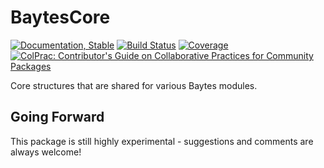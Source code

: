 # BaytesCore

<!---
![logo](docs/src/assets/logo.svg)
[![CI](xxx)](xxx)
[![arXiv article](xxx)](xxx)
-->
[![Documentation, Stable](https://img.shields.io/badge/docs-stable-blue.svg)](https://paschermayr.github.io/BaytesCore.jl/stable)
[![Build Status](https://github.com/paschermayr/BaytesCore.jl/actions/workflows/CI.yml/badge.svg?branch=main)](https://github.com/paschermayr/BaytesCore.jl/actions/workflows/CI.yml?query=branch%3Amain)
[![Coverage](https://codecov.io/gh/paschermayr/BaytesCore.jl/branch/main/graph/badge.svg)](https://codecov.io/gh/paschermayr/BaytesCore.jl)
[![ColPrac: Contributor's Guide on Collaborative Practices for Community Packages](https://img.shields.io/badge/ColPrac-Contributor's%20Guide-blueviolet)](https://github.com/SciML/ColPrac)

Core structures that are shared for various Baytes modules.

<!---
See also:
[ModelWrappers.jl](xxx)
[BaytesMCMC.jl](xxx)
[BaytesFilters.jl](xxx)
[BaytesPMCMC.jl](xxx)
[BaytesSMC.jl](xxx)
[Baytes.jl](xxx)
-->

## Going Forward

This package is still highly experimental - suggestions and comments are always welcome!

<!---
# Citing Baytes.jl

If you use Baytes.jl for your own research, please consider citing the following publication: ...
-->
